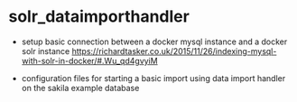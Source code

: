 # solr_dataimporthandler

- setup basic connection between a docker mysql instance and a docker solr instance
  https://richardtasker.co.uk/2015/11/26/indexing-mysql-with-solr-in-docker/#.Wu_qd4gvyiM
  
- configuration files for starting a basic import using data import handler on the sakila example database
